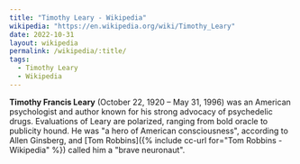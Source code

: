 ```yaml
---
title: "Timothy Leary - Wikipedia"
wikipedia: "https://en.wikipedia.org/wiki/Timothy_Leary"
date: 2022-10-31
layout: wikipedia
permalink: /wikipedia/:title/
tags:
  - Timothy Leary
  - Wikipedia
---
```

**Timothy Francis Leary** (October 22, 1920 – May 31, 1996) was an American psychologist and author known for his strong advocacy of psychedelic drugs. Evaluations of Leary are polarized, ranging from bold oracle to publicity hound. He was "a hero of American consciousness", according to Allen Ginsberg, and [Tom Robbins]({% include cc-url for="Tom Robbins - Wikipedia" %}) called him a "brave neuronaut".